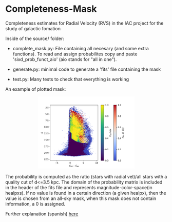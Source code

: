 # Completeness-Mask
Completeness estimates for Radial Velocity (RVS) in the IAC project for the study of galactic fomation

Inside of the source/ folder:

- complete_mask.py: File containing all necesary (and some extra functions). 
To read and assign probabilites copy and paste 'sixd_prob_funct_aio' (aio stands for "all in one").

- generate.py: minimal code to generate a 'fits' file containing the mask

- test.py: Many tests to check that everything is working

An example of plotted mask:
<p align="center">
  <img src="PDF/example.png" width=300/>
</p>

The probability is computed as the ratio (stars with radial vel)/all stars with a quality cut of d<=3.5 kpc.
The domain of the probability matrix is included in the header of the fits file and represents
magnitude-color-space(in healpxs). If no value is found in a certain direction (a given healpx), then
the value is chosen from an all-sky mask, when this mask does not contain information, a 0 is assigned.

Further explanation (spanish) <a href="PDF/Resumen.pdf" class="image fit">here</a>
